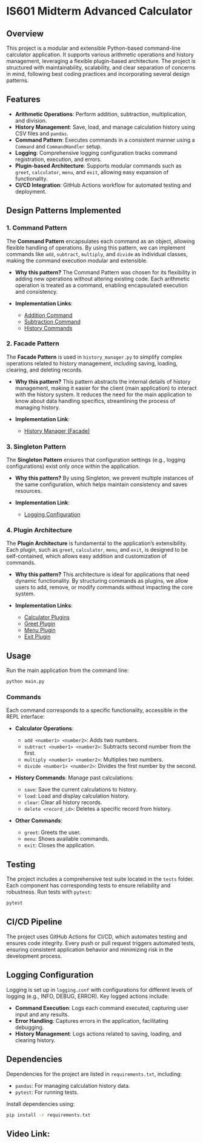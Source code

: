 
# IS601 Midterm Advanced Calculator

## Overview

This project is a modular and extensible Python-based command-line calculator application. It supports various arithmetic operations and history management, leveraging a flexible plugin-based architecture. The project is structured with maintainability, scalability, and clear separation of concerns in mind, following best coding practices and incorporating several design patterns.

## Features

- **Arithmetic Operations**: Perform addition, subtraction, multiplication, and division.
- **History Management**: Save, load, and manage calculation history using CSV files and `pandas`.
- **Command Pattern**: Executes commands in a consistent manner using a `Command` and `CommandHandler` setup.
- **Logging**: Comprehensive logging configuration tracks command registration, execution, and errors.
- **Plugin-based Architecture**: Supports modular commands such as `greet`, `calculator`, `menu`, and `exit`, allowing easy expansion of functionality.
- **CI/CD Integration**: GitHub Actions workflow for automated testing and deployment.

## Design Patterns Implemented

### 1. Command Pattern

The **Command Pattern** encapsulates each command as an object, allowing flexible handling of operations. By using this pattern, we can implement commands like `add`, `subtract`, `multiply`, and `divide` as individual classes, making the command execution modular and extensible.

- **Why this pattern?** The Command Pattern was chosen for its flexibility in adding new operations without altering existing code. Each arithmetic operation is treated as a command, enabling encapsulated execution and consistency.

- **Implementation Links**:
  - [Addition Command](app/plugins/calculator/add.py)
  - [Subtraction Command](app/plugins/calculator/subtract.py)
  - [History Commands](app/plugins/calculator/history_commands.py)
  
### 2. Facade Pattern

The **Facade Pattern** is used in `history_manager.py` to simplify complex operations related to history management, including saving, loading, clearing, and deleting records.

- **Why this pattern?** This pattern abstracts the internal details of history management, making it easier for the client (main application) to interact with the history system. It reduces the need for the main application to know about data handling specifics, streamlining the process of managing history.

- **Implementation Link**:
  - [History Manager (Facade)](app/history_manager.py)
  
### 3. Singleton Pattern

The **Singleton Pattern** ensures that configuration settings (e.g., logging configurations) exist only once within the application.

- **Why this pattern?** By using Singleton, we prevent multiple instances of the same configuration, which helps maintain consistency and saves resources.

- **Implementation Link**:
  - [Logging Configuration](logging.conf)

### 4. Plugin Architecture

The **Plugin Architecture** is fundamental to the application’s extensibility. Each plugin, such as `greet`, `calculator`, `menu`, and `exit`, is designed to be self-contained, which allows easy addition and customization of commands.

- **Why this pattern?** This architecture is ideal for applications that need dynamic functionality. By structuring commands as plugins, we allow users to add, remove, or modify commands without impacting the core system.

- **Implementation Links**:
  - [Calculator Plugins](app/plugins/calculator/)
  - [Greet Plugin](app/plugins/greet/__init__.py)
  - [Menu Plugin](app/plugins/menu/__init__.py)
  - [Exit Plugin](app/plugins/exit/__init__.py)



## Usage

Run the main application from the command line:

```bash
python main.py
```

### Commands

Each command corresponds to a specific functionality, accessible in the REPL interface:

- **Calculator Operations**: 
  - `add <number1> <number2>`: Adds two numbers.
  - `subtract <number1> <number2>`: Subtracts second number from the first.
  - `multiply <number1> <number2>`: Multiplies two numbers.
  - `divide <number1> <number2>`: Divides the first number by the second.
  
- **History Commands**: Manage past calculations:
  - `save`: Save the current calculations to history.
  - `load`: Load and display calculation history.
  - `clear`: Clear all history records.
  - `delete <record_id>`: Deletes a specific record from history.

- **Other Commands**: 
  - `greet`: Greets the user.
  - `menu`: Shows available commands.
  - `exit`: Closes the application.

## Testing

The project includes a comprehensive test suite located in the `tests` folder. Each component has corresponding tests to ensure reliability and robustness. Run tests with `pytest`:

```bash
pytest
```

## CI/CD Pipeline

The project uses GitHub Actions for CI/CD, which automates testing and ensures code integrity. Every push or pull request triggers automated tests, ensuring consistent application behavior and minimizing risk in the development process.

## Logging Configuration

Logging is set up in `logging.conf` with configurations for different levels of logging (e.g., INFO, DEBUG, ERROR). Key logged actions include:

- **Command Execution**: Logs each command executed, capturing user input and any results.
- **Error Handling**: Captures errors in the application, facilitating debugging.
- **History Management**: Logs actions related to saving, loading, and clearing history.

## Dependencies

Dependencies for the project are listed in `requirements.txt`, including:

- `pandas`: For managing calculation history data.
- `pytest`: For running tests.

Install dependencies using:

```bash
pip install -r requirements.txt
```

## Video Link:

